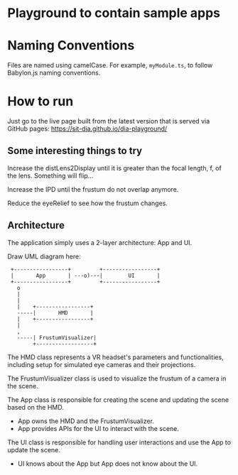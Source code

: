 # Playground to contain sample apps

# Naming Conventions

Files are named using camelCase. For example, `myModule.ts`, to follow Babylon.js naming conventions.

# How to run

Just go to the live page built from the latest version that is served via GitHub pages: https://sit-dia.github.io/dia-playground/ 

## Some interesting things to try

Increase the distLens2Display until it is greater than the focal length, f, of the lens. Something will flip...

Increase the IPD until the frustum do not overlap anymore.

Reduce the eyeRelief to see how the frustum changes.

## Architecture

The application simply uses a 2-layer architecture: App and UI.

Draw UML diagram here:
```
 +-----------------+         +-----------------+
 |       App       | ---o)---|        UI       |
 +-----------------+         +-----------------+
   o
   |
   |
   |    +-----------------+
   -----|       HMD       |
   |    +-----------------+
   |
   ,
   -----| FrustumVisualizer|
        +------------------+
```

The HMD class represents a VR headset's parameters and functionalities, including setup for simulated eye cameras and their projections.

The FrustumVisualizer class is used to visualize the frustum of a camera in the scene.

The App class is responsible for creating the scene and updating the scene based on the HMD.
- App owns the HMD and the FrustumVisualizer.
- App provides APIs for the UI to interact with the scene.

The UI class is responsible for handling user interactions and use the App to update the scene.
- UI knows about the App but App does not know about the UI.

